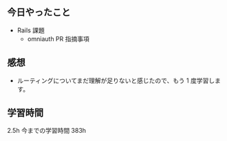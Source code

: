 ## 今日やったこと

- Rails 課題
  - omniauth PR 指摘事項

## 感想

- ルーティングについてまだ理解が足りないと感じたので、もう 1 度学習します。

## 学習時間

2.5h
今までの学習時間 383h
